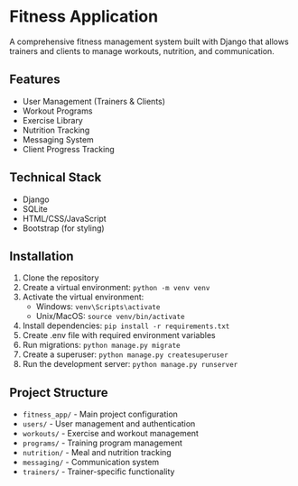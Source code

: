 # Fitness Application

A comprehensive fitness management system built with Django that allows trainers and clients to manage workouts, nutrition, and communication.

## Features

- User Management (Trainers & Clients)
- Workout Programs
- Exercise Library
- Nutrition Tracking
- Messaging System
- Client Progress Tracking

## Technical Stack

- Django
- SQLite
- HTML/CSS/JavaScript
- Bootstrap (for styling)

## Installation

1. Clone the repository
2. Create a virtual environment: `python -m venv venv`
3. Activate the virtual environment:
   - Windows: `venv\Scripts\activate`
   - Unix/MacOS: `source venv/bin/activate`
4. Install dependencies: `pip install -r requirements.txt`
5. Create .env file with required environment variables
6. Run migrations: `python manage.py migrate`
7. Create a superuser: `python manage.py createsuperuser`
8. Run the development server: `python manage.py runserver`

## Project Structure

- `fitness_app/` - Main project configuration
- `users/` - User management and authentication
- `workouts/` - Exercise and workout management
- `programs/` - Training program management
- `nutrition/` - Meal and nutrition tracking
- `messaging/` - Communication system
- `trainers/` - Trainer-specific functionality
